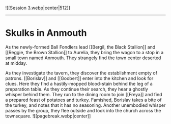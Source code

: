 ![[Session 3.webp|center|512]]

---------------------------------
# Skulks in Anmouth
As the newly-formed Ball Fondlers lead [[Bergil, the Black Stallion]] and [[Reggie, the Brown Stallion]] to Aurelia, they bring the wagon to a stop in a small town named Anmouth. They strangely find the town center deserted at midday.

As they investigate the tavern, they discover the establishment empty of patrons. [[Borislav]] and [[Goobert]] enter into the kitchen and look for clues. Here they find a hastily-mopped blood-stain behind the leg of a preparation table. As they continue their search, they hear a ghostly whisper behind them. They run to the dining room to join [[Freya]] and find a prepared feast of potatoes and turkey. Famished, Borislav takes a bite of the turkey, and notes that it has no seasoning. Another unembodied whisper passes by the group, they flee outside and look into the church across the townsquare.
![[pagebreak.webp|center]]

